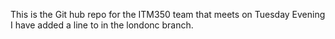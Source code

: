 This is the Git hub repo for the ITM350 team that meets on Tuesday Evening
I have added a line to in the londonc branch. 
